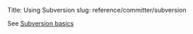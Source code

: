 Title: Using Subversion
slug: reference/committer/subversion

See <a href="https://infra.apache.org/svn-basics.html">Subversion basics</a>
